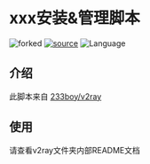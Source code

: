 xxx安装&管理脚本
=======

![forked](https://img.shields.io/badge/-forked-red)
[![source](https://img.shields.io/badge/source-233boy-important)](https://github.com/233boy/v2ray/tree/master)
![Language](https://img.shields.io/badge/lang-shell-brightgreen)


## 介绍

此脚本来自 [233boy/v2ray](https://github.com/233boy/v2ray)

## 使用

请查看v2ray文件夹内部README文档

